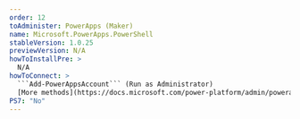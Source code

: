 ```yaml
---
order: 12
toAdminister: PowerApps (Maker)
name: Microsoft.PowerApps.PowerShell
stableVersion: 1.0.25
previewVersion: N/A
howToInstallPre: >
  N/A
howToConnect: >
  ```Add-PowerAppsAccount``` (Run as Administrator)
  [More methods](https://docs.microsoft.com/power-platform/admin/powerapps-powershell#installation)
PS7: "No"
---
```

